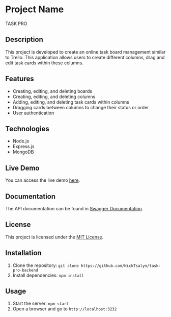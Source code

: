 # Project Name

TASK PRO

## Description

This project is developed to create an online task board management similar to Trello. This application allows users to create different columns, drag and edit task cards within these columns.

## Features

- Creating, editing, and deleting boards
- Creating, editing, and deleting columns
- Adding, editing, and deleting task cards within columns
- Dragging cards between columns to change their status or order
- User authentication

## Technologies

- Node.js
- Express.js
- MongoDB

## Live Demo

You can access the live demo [here](https://nicktsalyn.github.io/task-pro-frontend/).

## Documentation

The API documentation can be found in [Swagger Documentation](https://task-pro-backend-a1c2.onrender.com/lobsters/api-docs/).

## License

This project is licensed under the [MIT License](https://opensource.org/licenses/MIT).

## Installation

1. Clone the repository: `git clone https://github.com/NickTsalyn/task-pro-backend`
2. Install dependencies: `npm install`

## Usage

1. Start the server: `npm start`
2. Open a browser and go to `http://localhost:3232`
